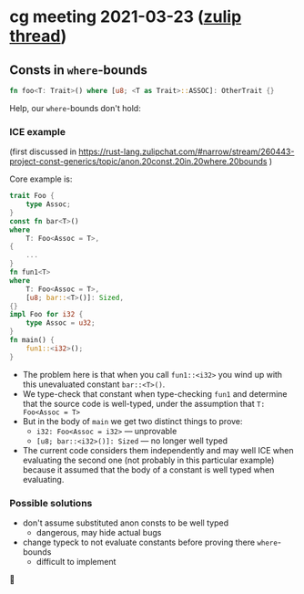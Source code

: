 # cg meeting 2021-03-23 ([zulip thread](https://rust-lang.zulipchat.com/#narrow/stream/260443-project-const-generics/topic/meeting.202021-03-23))

## Consts in `where`-bounds

```rust
fn foo<T: Trait>() where [u8; <T as Trait>::ASSOC]: OtherTrait {}
```

Help, our `where`-bounds don't hold:

### ICE example

(first discussed in https://rust-lang.zulipchat.com/#narrow/stream/260443-project-const-generics/topic/anon.20const.20in.20where.20bounds )

Core example is:

```rust
trait Foo {
    type Assoc;
}
const fn bar<T>()
where
    T: Foo<Assoc = T>,
{
    ...
}
fn fun1<T>
where
    T: Foo<Assoc = T>,
    [u8; bar::<T>()]: Sized,
{}
impl Foo for i32 {
    type Assoc = u32;
}
fn main() {
    fun1::<i32>();
}
```

* The problem here is that when you call `fun1::<i32>` you wind up with this unevaluated constant `bar::<T>()`.
* We type-check that constant when type-checking `fun1` and determine that the source code is well-typed, under the assumption that `T: Foo<Assoc = T>`
* But in the body of `main` we get two distinct things to prove:
    * `i32: Foo<Assoc = i32>` — unprovable
    * `[u8; bar::<i32>()]: Sized` — no longer well typed
* The current code considers them independently and may well ICE when evaluating the second one (not probably in this particular example) because it assumed that the body of a constant is well typed when evaluating.

### Possible solutions

- don't assume substituted anon consts to be well typed
    - dangerous, may hide actual bugs
- change typeck to not evaluate constants before proving there `where`-bounds
    - difficult to implement

:shrug:
